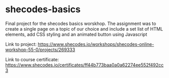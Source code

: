 # shecodes-basics

Final project for the shecodes basics worskhop. The assignment was to create a single page on a topic of our choice and include a set list of HTML elements, add CSS styling and an animated button using Javascript

Link to project:
https://www.shecodes.io/workshops/shecodes-online-workshop-55-0/projects/269333

Link to course certificate:
https://www.shecodes.io/certificates/ff44b773baa0a0a62274ee552f492cc3
